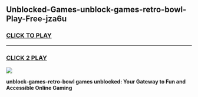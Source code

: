 
## Unblocked-Games-unblock-games-retro-bowl-Play-Free-jza6u
<h3>
<a href="https://premium76.site?title=unblock-games-retro-bowl&ref=21A">CLICK TO PLAY</a></h3>
<hr>

<h3>
<a href="https://premium76.site?title=unblock-games-retro-bowl&ref=21A">CLICK 2 PLAY</a>
  
</h3>

<a href="https://premium76.site?title=unblock-games-retro-bowl&ref=21A"><img src="https://clearcache.store/games.png"></a>


**unblock-games-retro-bowl games unblocked: Your Gateway to Fun and Accessible Online Gaming**
